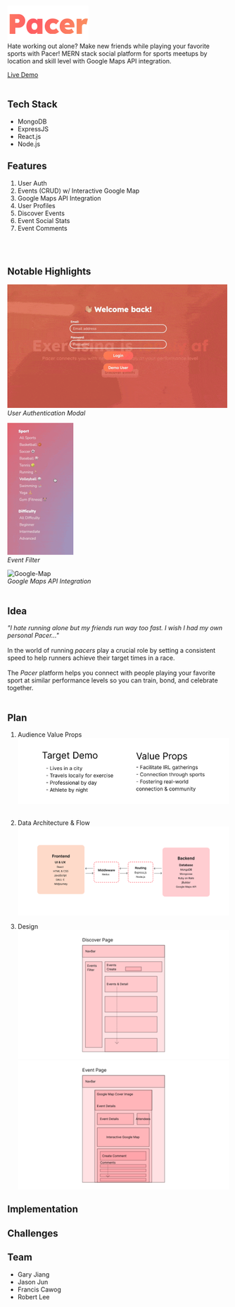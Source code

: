 ![Logo](./frontend/src/icons/pacer-readme-logo.png)
<br>
Hate working out alone? Make new friends while playing your favorite sports with Pacer!
MERN stack social platform for sports meetups by location and skill level with Google Maps API integration.

[Live Demo](https://pacer-65mk.onrender.com/)
<br>
<br>

## Tech Stack
- MongoDB
- ExpressJS
- React.js
- Node.js

## Features
1. User Auth
2. Events (CRUD) w/ Interactive Google Map
3. Google Maps API Integration
4. User Profiles
5. Discover Events
6. Event Social Stats
7. Event Comments
<br>
<br>

## Notable Highlights
![User-Auth](./frontend/src/icons/user-auth-login.gif)
<br>*User Authentication Modal*<br>

![Sports-Ranking](./frontend/src/icons/sports-feature.gif)
<br>*Event Filter*<br>

![Google-Map](./frontend/src/icons/google-map.gif)
<br>*Google Maps API Integration*<br>
<br>

## Idea
*"I hate running alone but my friends run way too fast. I wish I had my own personal Pacer..."*
<br><br>
In the world of running *pacers* play a crucial role by setting a consistent speed to help runners achieve their target times in a race.
<br><br>
The *Pacer* platform helps you connect with people playing your favorite sport at similar performance levels so you can train, bond, and celebrate together.
<br><br>


## Plan
1. Audience Value Props
![Audience-Value-Props](./frontend/src/readme-imgs/audience-value-props.png)
<br><br>

2. Data Architecture & Flow
![Data-Architecture-Flow](./frontend/src/readme-imgs/data-architecture.png)

3. Design
![Design-1-Discover](./frontend/src/readme-imgs/design-1-discover.png)
![Design-2-EventShow](./frontend/src/readme-imgs/design-2-event-show.png)

## Implementation


## Challenges

## Team
- Gary Jiang
- Jason Jun
- Francis Cawog
- Robert Lee

